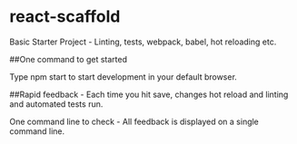 # react-scaffold
Basic Starter Project - Linting, tests, webpack, babel, hot reloading etc.

##One command to get started 

Type npm start to start development in your default browser.

##Rapid feedback - Each time you hit save, changes hot reload and linting and automated tests run.

One command line to check - All feedback is displayed on a single command line.
